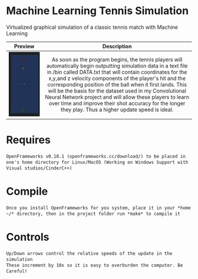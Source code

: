 # Machine Learning Tennis Simulation
Virtualized graphical simulation of a classic tennis match with Machine Learning

|               Preview             |  Description |
:-------------------------:|:-------------------------:
![](images/10x.gif)  |  As soon as the program begins, the tennis players will automatically begin outputting simulation data in a text file in /bin called DATA.txt that will contain coordinates for the x,y,and z velocity components of the player's hit and the corresponding position of the ball when it first lands. This will be the basis for the dataset used in my Convolutional Neural Network project and will allow these players to learn over time and improve their shot accuracy for the longer they play. Thus a higher update speed is ideal.  |

# **Requires** 
    OpenFrameworks v0.10.1 (openframeworks.cc/download/) to be placed in one's home directory for Linux/MacOS (Working on Windows Support with Visual studios/CinderC++)
# **Compile** 
    Once you install OpenFrameworks for you system, place it in your *home ~/* directory, then in the project folder run *make* to compile it
# **Controls** 
    Up/Down arrows control the relative speeds of the update in the simulation
    These increment by 10x so it is easy to overburden the computer. Be Careful!
